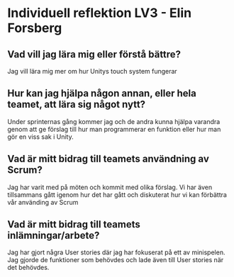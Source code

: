 # Individuell reflektion LV3 - Elin Forsberg
## Vad vill jag lära mig eller förstå bättre?
Jag vill lära mig mer om hur Unitys touch system fungerar
## Hur kan jag hjälpa någon annan, eller hela teamet, att lära sig något nytt?
Under sprinternas gång kommer jag och de andra kunna hjälpa varandra genom att ge förslag till hur man programmerar en funktion eller hur man gör en viss sak i Unity.
## Vad är mitt bidrag till teamets användning av Scrum?
Jag har varit med på möten och kommit med olika förslag. Vi har även tillsammans gått igenom hur det har gått och diskuterat hur vi kan förbättra vår använding av Scrum
## Vad är mitt bidrag till teamets inlämningar/arbete?
Jag har gjort några User stories där jag har fokuserat på ett av minispelen. Jag gjorde de funktioner som behövdes och lade även till User stories när det behövdes.
